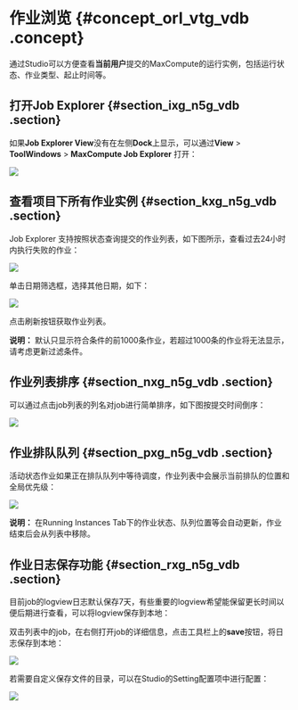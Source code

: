 # 作业浏览 {#concept_orl_vtg_vdb .concept}

通过Studio可以方便查看**当前用户**提交的MaxCompute的运行实例，包括运行状态、作业类型、起止时间等。

## 打开Job Explorer {#section_ixg_n5g_vdb .section}

如果**Job Explorer View**没有在左侧**Dock**上显示，可以通过**View** \> **ToolWindows** \> **MaxCompute Job Explorer** 打开：

![](http://static-aliyun-doc.oss-cn-hangzhou.aliyuncs.com/assets/img/12137/2070_zh-CN.png)

## 查看项目下所有作业实例 {#section_kxg_n5g_vdb .section}

Job Explorer 支持按照状态查询提交的作业列表，如下图所示，查看过去24小时内执行失败的作业：

![](http://static-aliyun-doc.oss-cn-hangzhou.aliyuncs.com/assets/img/12137/2071_zh-CN.png)

单击日期筛选框，选择其他日期，如下：

![](http://static-aliyun-doc.oss-cn-hangzhou.aliyuncs.com/assets/img/12137/2072_zh-CN.png)

点击刷新按钮获取作业列表。

**说明：** 默认只显示符合条件的前1000条作业，若超过1000条的作业将无法显示，请考虑更新过滤条件。

## 作业列表排序 {#section_nxg_n5g_vdb .section}

可以通过点击job列表的列名对job进行简单排序，如下图按提交时间倒序：

![](http://static-aliyun-doc.oss-cn-hangzhou.aliyuncs.com/assets/img/12137/2073_zh-CN.png)

## 作业排队队列 {#section_pxg_n5g_vdb .section}

活动状态作业如果正在排队队列中等待调度，作业列表中会展示当前排队的位置和全局优先级：

![](http://static-aliyun-doc.oss-cn-hangzhou.aliyuncs.com/assets/img/12137/2074_zh-CN.png)

**说明：** 在Running Instances Tab下的作业状态、队列位置等会自动更新，作业结束后会从列表中移除。

## 作业日志保存功能 {#section_rxg_n5g_vdb .section}

目前job的logview日志默认保存7天，有些重要的logview希望能保留更长时间以便后期进行查看，可以将logview保存到本地：

双击列表中的job，在右侧打开job的详细信息，点击工具栏上的**save**按钮，将日志保存到本地：

![](http://static-aliyun-doc.oss-cn-hangzhou.aliyuncs.com/assets/img/12137/2075_zh-CN.png)

若需要自定义保存文件的目录，可以在Studio的Setting配置项中进行配置：

![](http://static-aliyun-doc.oss-cn-hangzhou.aliyuncs.com/assets/img/12137/2076_zh-CN.png)

